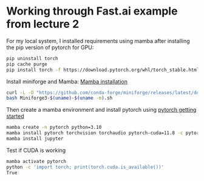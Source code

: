 # Working through Fast.ai example from lecture 2

For my local system, I installed requirements using mamba after installing
the pip version of pytorch for GPU:

```sh
pip uninstall torch
pip cache purge
pip install torch -f https://download.pytorch.org/whl/torch_stable.html
```

Install miniforge and Mamba: [Mamba installation](https://mamba.readthedocs.io/en/latest/installation/mamba-installation.html)

```sh
curl -L -O "https://github.com/conda-forge/miniforge/releases/latest/download/Miniforge3-$(uname)-$(uname -m).sh"
bash Miniforge3-$(uname)-$(uname -m).sh
```

Then create a mamba environment and install pytorch using [pytorch getting started](https://pytorch.org/get-started/locally/)

```sh
mamba create -n pytorch python=3.10
mamba install pytorch torchvision torchaudio pytorch-cuda=11.8 -c pytorch -c nvidia
mamba install jupyter
```

Test if CUDA is working

```bash
mamba activate pytorch
python -c 'import torch; print(torch.cuda.is_available())'
True
```
